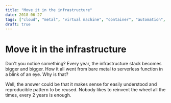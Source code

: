 ```yaml
---
title: "Move it in the infrastructure"
date: 2018-06-27
tags: ["cloud", "metal", "virtual machine", "container", "automation", "serverless", "function", "infrastructure"]
draft: true
---
```


# Move it in the infrastructure

<!-- At the beginning, there was a lot of computers - servers.
Capacity planning was as hard as setting a deadline developers could hit.
The monolith app was ruling the industry.
With the arrivals of virtualization, virtual machines allowed for more compute density per hardware machine.
More fine grain control and usage saved money and the manager were happy... for a while.
It didn't stop the developers who kept on making the monolith app fatter and fatter on every new feature requests.

Scaling the monolith was a problem though and an expensive one.
So someone invented the microservices architecture and told them "That should scale horizontally".
"Well", the developers said, "let's make a  -->

Don't you notice something? Every year, the infrastructure stack becomes bigger and bigger.
How it all went from bare metal to serverless function in a blink of an eye.
Why is that?

Well, the answer could be that it makes sense for easily understood and reproducible pattern to be reused.
Nobody likes to reinvent the wheel all the times, every 2 years is enough.